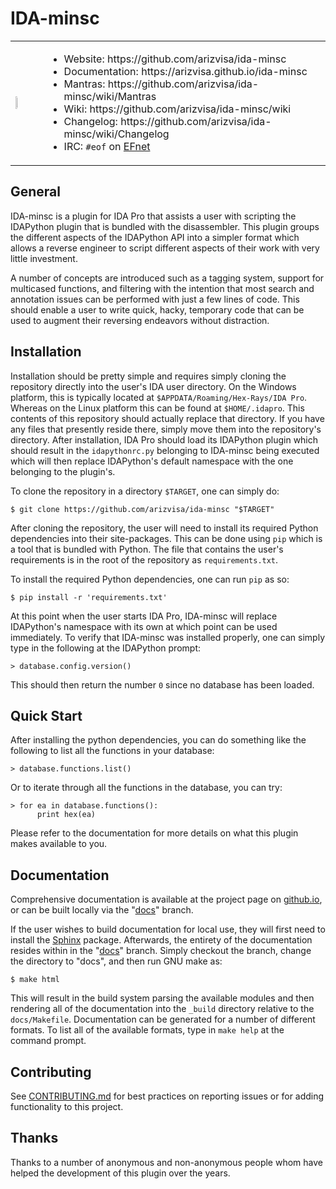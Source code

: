 # IDA-minsc

<table>
    <tr>
        <td width="10%">
            <img src="http://arizvisa.github.io/ida-minsc/_images/hamster.svg" height="10%" />
        </td>
        <td>
            <ul>
                <li>Website: https://github.com/arizvisa/ida-minsc</li>
                <li>Documentation: https://arizvisa.github.io/ida-minsc</li>
                <li>Mantras: https://github.com/arizvisa/ida-minsc/wiki/Mantras</li>
                <li>Wiki: https://github.com/arizvisa/ida-minsc/wiki</li>
                <li>Changelog: https://github.com/arizvisa/ida-minsc/wiki/Changelog</li>
                <li>IRC: <code>#eof</code> on <a href="http://chat.efnet.org:9090/?nick=user-.&channels=eof&prompt=1">EFnet</a></li>
            </ul>
        </td>
    </tr>
</table>

## General

IDA-minsc is a plugin for IDA Pro that assists a user with scripting the
IDAPython plugin that is bundled with the disassembler. This plugin groups the
different aspects of the IDAPython API into a simpler format which allows a
reverse engineer to script different aspects of their work with very little
investment.

A number of concepts are introduced such as a tagging system, support for
multicased functions, and filtering with the intention that most search
and annotation issues can be performed with just a few lines of code. This
should enable a user to write quick, hacky, temporary code that can be used
to augment their reversing endeavors without distraction.

## Installation

Installation should be pretty simple and requires simply cloning the repository
directly into the user's IDA user directory. On the Windows platform, this is
typically located at `$APPDATA/Roaming/Hex-Rays/IDA Pro`. Whereas on the Linux
platform this can be found at `$HOME/.idapro`. This contents of this repository
should actually replace that directory. If you have any files that presently
reside there, simply move them into the repository's directory. After
installation, IDA Pro should load its IDAPython plugin which should result in
the `idapythonrc.py` belonging to IDA-minsc being executed which will then
replace IDAPython's default namespace with the one belonging to the plugin's.

To clone the repository in a directory `$TARGET`, one can simply do:

    $ git clone https://github.com/arizvisa/ida-minsc "$TARGET"

After cloning the repository, the user will need to install its required Python
dependencies into their site-packages. This can be done using `pip` which is a
tool that is bundled with Python. The file that contains the user's requirements
is in the root of the repository as `requirements.txt`.

To install the required Python dependencies, one can run `pip` as so:

    $ pip install -r 'requirements.txt'

At this point when the user starts IDA Pro, IDA-minsc will replace IDAPython's
namespace with its own at which point can be used immediately. To verify that
IDA-minsc was installed properly, one can simply type in the following at the
IDAPython prompt:

    > database.config.version()

This should then return the number `0` since no database has been loaded.

## Quick Start

After installing the python dependencies, you can do something like the
following to list all the functions in your database:

    > database.functions.list()

Or to iterate through all the functions in the database, you can try:

    > for ea in database.functions():
          print hex(ea)

Please refer to the documentation for more details on what this plugin makes
available to you.

## Documentation

Comprehensive documentation is available at the project page on
[github.io](https://arizvisa.github.io/ida-minsc), or can be built locally via
the "[docs](https://github.com/arizvisa/ida-minsc/tree/docs)" branch.

If the user wishes to build documentation for local use, they will first need
to install the [Sphinx](http://www.sphinx-doc.org/en/master/usage/installation.html)
package. Afterwards, the entirety of the documentation resides within in the
"[docs](https://github.com/arizvisa/ida-minsc/tree/docs)" branch. Simply
checkout the branch, change the directory to "docs", and then run GNU make as:

    $ make html

This will result in the build system parsing the available modules and then
rendering all of the documentation into the `_build` directory relative to the
`docs/Makefile`. Documentation can be generated for a number of different
formats. To list all of the available formats, type in `make help` at the
command prompt.

## Contributing

See [CONTRIBUTING.md](https://github.com/arizvisa/ida-minsc/blob/master/CONTRIBUTING.md)
for best practices on reporting issues or for adding functionality to this
project.

## Thanks

Thanks to a number of anonymous and non-anonymous people whom have helped the
development of this plugin over the years.

[logo]: http://arizvisa.github.io/ida-minsc/_images/hamster.svg
